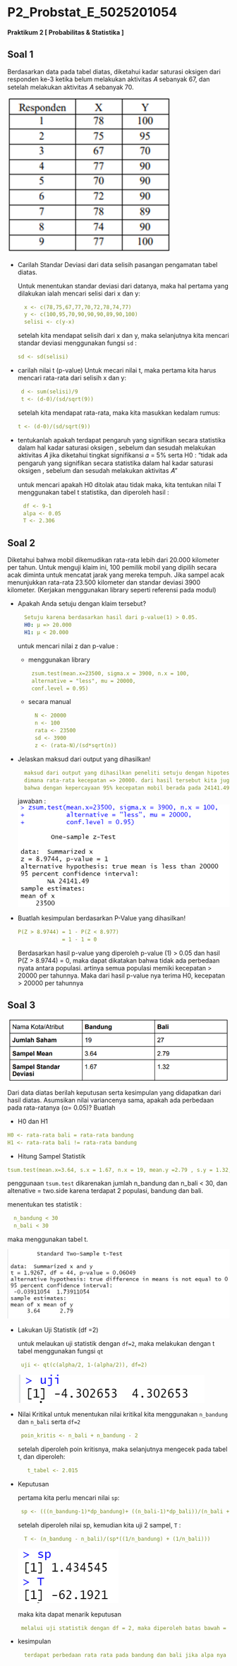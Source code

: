 # P2_Probstat_E_5025201054

#### Praktikum 2 [ Probabilitas & Statistika ]


## Soal 1
Berdasarkan data pada tabel diatas, diketahui kadar saturasi oksigen dari responden ke-3 ketika belum melakukan aktivitas 𝐴 sebanyak 67, 
dan setelah melakukan aktivitas 𝐴 sebanyak 70.

![Soal1](https://github.com/Kielgolan10/P2_Probstat_E_5025201054/blob/main/Screenshoot/Soal1.PNG)

  - Carilah Standar Deviasi dari data selisih pasangan pengamatan tabel diatas.
 
      Untuk menentukan standar deviasi dari datanya, maka hal pertama yang dilakukan ialah mencari selisi dari x dan y:
      
       ```yml
         x <- c(78,75,67,77,70,72,78,74,77)
         y <- c(100,95,70,90,90,90,89,90,100)
         selisi <- c(y-x)
       ```
        
      setelah kita mendapat selisih dari x dan y, maka selanjutnya kita mencari standar deviasi menggunakan fungsi <code>sd</code> :
       
       ```yml
       sd <- sd(selisi)
       ```
    
  - carilah nilai t (p-value)
      Untuk mecari nilai t, maka pertama kita harus mencari rata-rata dari selisih x dan y:
      
      ```yml
       d <- sum(selisi)/9
       t <- (d-0)/(sd/sqrt(9))
      ```
      setelah kita mendapat rata-rata, maka kita masukkan kedalam rumus:
       ```yml
       t <- (d-0)/(sd/sqrt(9))
      ```
      
  - tentukanlah apakah terdapat pengaruh yang signifikan secara statistika
dalam hal kadar saturasi oksigen , sebelum dan sesudah melakukan
aktivitas 𝐴 jika diketahui tingkat signifikansi 𝛼 = 5% serta H0 : “tidak ada
pengaruh yang signifikan secara statistika dalam hal kadar saturasi
oksigen , sebelum dan sesudah melakukan aktivitas 𝐴”
     
    untuk mencari apakah H0 ditolak atau tidak maka, kita tentukan nilai T menggunakan tabel t statistika, dan diperoleh hasil :
  ```yml
       df <- 9-1
       alpa <- 0.05
       T <- 2.306
  ```
      
      
## Soal 2
Diketahui bahwa mobil dikemudikan rata-rata lebih dari 20.000 kilometer per tahun.
Untuk menguji klaim ini, 100 pemilik mobil yang dipilih secara acak diminta untuk
mencatat jarak yang mereka tempuh. Jika sampel acak menunjukkan rata-rata
23.500 kilometer dan standar deviasi 3900 kilometer. (Kerjakan menggunakan library seperti referensi pada modul)

   - Apakah Anda setuju dengan klaim tersebut?
   
      ```yml
        Setuju karena berdasarkan hasil dari p-value(1) > 0.05.
        H0: µ => 20.000
        H1: µ < 20.000
      ```
      untuk mencari nilai z dan p-value :
        - menggunakan library
           ```yml
            zsum.test(mean.x=23500, sigma.x = 3900, n.x = 100,  
            alternative = "less", mu = 20000,
            conf.level = 0.95)
          ```
        - secara manual
          ```yml
            N <- 20000
            n <- 100
            rata <- 23500
            sd <- 3900
            z <- (rata-N)/(sd*sqrt(n))
          ```
          
   - Jelaskan maksud dari output yang dihasilkan!
      ```yml
        maksud dari output yang dihasilkan peneliti setuju dengan hipotesis awal, 
        dimana rata-rata kecepatan => 20000. dari hasil tersebut kita juga yakin,
        bahwa dengan kepercayaan 95% kecepatan mobil berada pada 24141.49 km per tahun (>20000)
      ```
      jawaban :     
![Soal2](https://github.com/Kielgolan10/P2_Probstat_E_5025201054/blob/main/Screenshoot/Soal2.PNG)


  - Buatlah kesimpulan berdasarkan P-Value yang dihasilkan!
    ```yml
    P(Z > 8.9744) = 1 - P(Z < 8.977)
                  = 1 - 1 = 0
    ```
    Berdasarkan hasil p-value yang diperoleh p-value (1) > 0.05 dan hasil P(Z > 8.9744) = 0, maka
      dapat dikatakan bahwa tidak ada perbedaan nyata antara populasi. artinya semua populasi memiki kecepatan > 20000 per tahunnya.
      Maka dari hasil p-value nya terima H0, kecepatan > 20000 per tahunnya
    
    
  
## Soal 3
![Soal3](https://github.com/Kielgolan10/P2_Probstat_E_5025201054/blob/main/Screenshoot/Soal3.PNG)

Dari data diatas berilah keputusan serta kesimpulan yang didapatkan dari hasil
diatas. Asumsikan nilai variancenya sama, apakah ada perbedaan pada
rata-ratanya (α= 0.05)? Buatlah

  - H0 dan H1
  ```yml
  H0 <- rata-rata bali = rata-rata bandung
  H1 <- rata-rata bali != rata-rata bandung
  ```

  - Hitung Sampel Statistik
  ```yml  
  tsum.test(mean.x=3.64, s.x = 1.67, n.x = 19, mean.y =2.79 , s.y = 1.32, n.y = 27, alternative = "two.side", var.equal = TRUE, conf.level = 0.95)
  ```
  penggunaan <code>tsum.test</code> dikarenakan jumlah n_bandung dan n_bali < 30, dan altenative = two.side karena terdapat 2 populasi, bandung dan bali.
  
  menentukan tes statistik :
  ```yml 
    n_bandung < 30
    n_bali < 30
  ```
  maka menggunakan tabel t.
  
  ![Soal3b](https://github.com/Kielgolan10/P2_Probstat_E_5025201054/blob/main/Screenshoot/Soal3b.PNG)
  
 - Lakukan Uji Statistik (df =2)
 
   untuk melaukan uji statistik dengan <code>df=2</code>, maka melakukan dengan t tabel menggunakan fungsi <code>qt</code>
   ```yml
    uji <- qt(c(alpha/2, 1-(alpha/2)), df=2)
   ```
    ![Soal3c](https://github.com/Kielgolan10/P2_Probstat_E_5025201054/blob/main/Screenshoot/Soal3c.PNG)
    
 - Nilai Kritikal
   untuk menentukan nilai kritikal kita menggunakan <code>n_bandung</code> dan <code>n_bali</code> serta <code>df=2</code>
   
   ```yml
    poin_kritis <- n_bali + n_bandung - 2
   ```
   setelah diperoleh poin kritisnya, maka selanjutnya mengecek pada tabel t, dan diperoleh:
   
   ```yml
      t_tabel <- 2.015
   ```   
 
 - Keputusan
    
    pertama kita perlu mencari nilai <code>sp</code>:
    
     ```yml
      sp <- (((n_bandung-1)*dp_bandung)+ ((n_bali-1)*dp_bali))/(n_bali + n_bandung - df)
     ```
     setelah diperoleh nilai sp, kemudian kita uji 2 sampel, <code>T</code> :
     
     ```yml
       T <- (n_bandung - n_bali)/(sp*((1/n_bandung) + (1/n_bali)))
     ```
     ![Soal3d1](https://github.com/Kielgolan10/P2_Probstat_E_5025201054/blob/main/Screenshoot/soal3d1.PNG)
     
     maka kita dapat menarik keputusan 
     
     ```yml
      melalui uji statistik dengan df = 2, maka diperoleh batas bawah = -4.3 dan batas atas = 4.3 . karena T (-62.1920)<batas bawah dan batas atas, maka menolah H0.
     ```
  
 - kesimpulan

    ```yml
      terdapat perbedaan rata rata pada bandung dan bali jika alpa nya 0.05 dan variance bebas
    ```  




